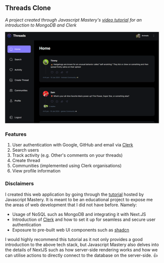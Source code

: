 ## Threads Clone
_A project created through Javascript Mastery's [video tutorial](https://www.youtube.com/watch?v=O5cmLDVTgAs) for an introduction to MongoDB and Clerk_


<img src="public/assets/github-splash.png" width="700" />

### Features
1. User authentication with Google, GitHub and email via [Clerk](https://www.clerk.com)
2. Search users
3. Track activity (e.g. Other's comments on your threads)
4. Create thread
5. Communities (implemented using Clerk organisations)
6. View profile information


### Disclaimers
I created this web application by going through the [tutorial](https://www.youtube.com/watch?v=O5cmLDVTgAs) hosted by Javascript Mastery. It is meant to be an educational project to expose me the areas of web development that I did not have before. Namely:
- Usage of NoSQL such as MongoDB and integrating it with Next.JS
- Introduction of [Clerk](https://www.clerk.com) and how to set it up for seamless and secure user authentication
- Exposure to pre-built web UI components such as [shadcn](https://ui.shadcn.com/)

I would highly recommend this tutorial as it not only provides a good introduction to the above tech stack, but Javascript Mastery also delves into the details of NextJS such as how server-side rendering works and how we can utilise actions to directly connect to the database on the server-side. 👍